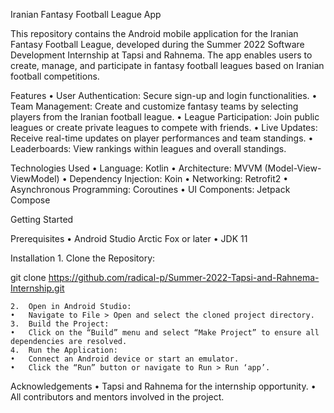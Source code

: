 Iranian Fantasy Football League App

This repository contains the Android mobile application for the Iranian Fantasy Football League, developed during the Summer 2022 Software Development Internship at Tapsi and Rahnema. The app enables users to create, manage, and participate in fantasy football leagues based on Iranian football competitions.

Features
	•	User Authentication: Secure sign-up and login functionalities.
	•	Team Management: Create and customize fantasy teams by selecting players from the Iranian football league.
	•	League Participation: Join public leagues or create private leagues to compete with friends.
	•	Live Updates: Receive real-time updates on player performances and team standings.
	•	Leaderboards: View rankings within leagues and overall standings.

Technologies Used
	•	Language: Kotlin
	•	Architecture: MVVM (Model-View-ViewModel)
	•	Dependency Injection: Koin
	•	Networking: Retrofit2
	•	Asynchronous Programming: Coroutines
	•	UI Components: Jetpack Compose

Getting Started

Prerequisites
	•	Android Studio Arctic Fox or later
	•	JDK 11

Installation
	1.	Clone the Repository:

git clone https://github.com/radical-p/Summer-2022-Tapsi-and-Rahnema-Internship.git


	2.	Open in Android Studio:
	•	Navigate to File > Open and select the cloned project directory.
	3.	Build the Project:
	•	Click on the “Build” menu and select “Make Project” to ensure all dependencies are resolved.
	4.	Run the Application:
	•	Connect an Android device or start an emulator.
	•	Click the “Run” button or navigate to Run > Run ‘app’.


Acknowledgements
	•	Tapsi and Rahnema for the internship opportunity.
	•	All contributors and mentors involved in the project.
